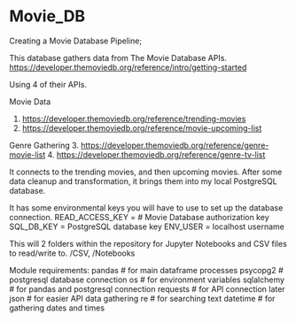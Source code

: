 # Movie_DB
Creating a Movie Database Pipeline;

This database gathers data from The Movie Database APIs.
https://developer.themoviedb.org/reference/intro/getting-started

Using 4 of their APIs.

Movie Data
1. https://developer.themoviedb.org/reference/trending-movies
2. https://developer.themoviedb.org/reference/movie-upcoming-list

Genre Gathering
3. https://developer.themoviedb.org/reference/genre-movie-list
4. https://developer.themoviedb.org/reference/genre-tv-list

It connects to the trending movies, and then upcoming movies. 
After some data cleanup and transformation, it brings them into my local PostgreSQL database.

It has some environmental keys you will have to use to set up the database connection.
READ_ACCESS_KEY = # Movie Database authorization key
SQL_DB_KEY = PostgreSQL database key
ENV_USER = localhost username

This will 2 folders within the repository for Jupyter Notebooks and CSV files to read/write to.
/CSV, /Notebooks

Module requirements:
pandas # for main dataframe processes
psycopg2 # postgresql database connection
os # for environment variables
sqlalchemy # for pandas and postgresql connection
requests # for API connection later
json # for easier API data gathering
re # for searching text
datetime # for gathering dates and times
